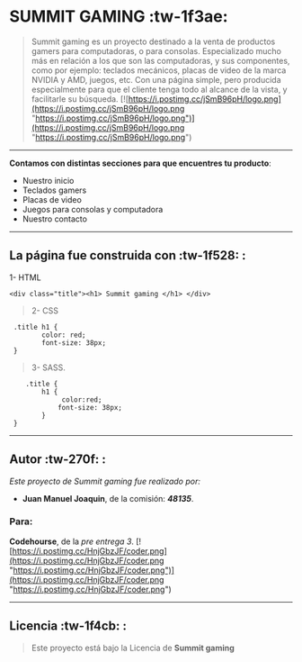 # SUMMIT GAMING :tw-1f3ae:
> Summit gaming es un proyecto destinado a la venta de productos gamers para computadoras, o para consolas.
Especializado mucho más en relación a los que son las computadoras, y sus componentes, como por ejemplo: teclados mecánicos, placas de video de la marca NVIDIA y AMD, juegos, etc. 
> Con una página simple, pero producida especialmente para que el cliente tenga todo al alcance de la vista, y facilitarle su búsqueda.
[![https://i.postimg.cc/jSmB96pH/logo.png](https://i.postimg.cc/jSmB96pH/logo.png "https://i.postimg.cc/jSmB96pH/logo.png")](https://i.postimg.cc/jSmB96pH/logo.png "https://i.postimg.cc/jSmB96pH/logo.png")

----
**Contamos con distintas secciones para que encuentres tu producto**:

- Nuestro inicio
- Teclados gamers
- Placas de video
- Juegos para consolas y computadora
- Nuestro contacto

---
## La página fue construida con :tw-1f528: :
> 
1- HTML 

    <div class="title"><h1> Summit gaming </h1> </div>
> 2- CSS 

   	 .title h1 {
    		color: red;
    		font-size: 38px;
   	 }
> 3- SASS. 

    	.title {
    		h1 {
    			 color:red;
    		 	font-size: 38px;
    		}
   	 }

---
## Autor :tw-270f: :

*Este proyecto de Summit gaming fue realizado por:*
- **Juan Manuel Joaquin**, de la comisión: ***48135***.

### Para:
**Codehourse**,  de la *pre entrega 3*.
[![https://i.postimg.cc/HnjGbzJF/coder.png](https://i.postimg.cc/HnjGbzJF/coder.png "https://i.postimg.cc/HnjGbzJF/coder.png")](https://i.postimg.cc/HnjGbzJF/coder.png "https://i.postimg.cc/HnjGbzJF/coder.png")

---

## Licencia :tw-1f4cb: :

> Este proyecto está bajo la Licencia de **Summit gaming**
